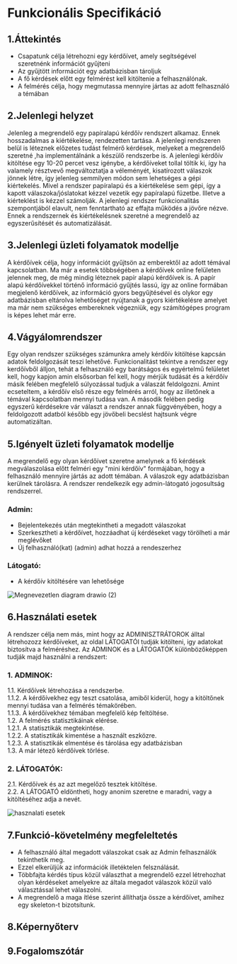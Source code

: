 # Funkcionális Specifikáció

## 1.Áttekintés
- Csapatunk célja létrehozni egy kérdőívet, amely segítségével szeretnénk információt gyűjteni
- Az gyűjtött információt egy adatbázisban tároljuk
- A fő kérdések előtt egy felmérést kell kitöltenie a felhasználónak.
- A felmérés célja, hogy megmutassa mennyire jártas az adott felhasználó a témában

## 2.Jelenlegi helyzet
Jelenleg a megrendelő egy papíralapú kérdőív rendszert alkamaz. Ennek hosszadalmas a kiértékelése,
rendezetten tartása. A jelenlegi rendszeren belül is léteznek előzetes tudást felmérő kérdések,
melyeket a megrendelő szeretné ,ha implementálnánk a készülő rendszerbe is. A jelenlegi kérdőív kitöltése
egy 10-20 percet vesz igénybe, a kérdőíveket tollal töltik ki, így ha valamely résztvevő megváltoztatja
a véleményét, kisatírozott válaszok jönnek létre, így jelenleg semmilyen módon sem lehetséges a gépi
kiértekelés. Mivel a rendszer papíralapú és a kiértékelése sem gépi, így a kapott válaszoka/jóslatokat
kézzel vezetik egy papíralapú füzetbe. Illetve a kiérteklést is kézzel számolják.
A jelenlegi rendszer funkcionalitás szempontjából elavult, nem fenntartható az effajta működés
a jövőre nézve. Ennek a rendszernek és kiértékelésnek szeretné a megrendelő az egyszerűsítését és automatizálását.

## 3.Jelenlegi üzleti folyamatok modellje

A kérdőívek célja, hogy információt gyűjtsön az emberektől az adott témával kapcsolatban. Ma már a esetek többségében a kérdőívek online felületen jelennek meg, de még mindig léteznek papír alapú kérdőívek is. A papír alapú kérdőívekkel történő információ gyűjtés lassú, így az online formában megjelenő kérdőívek, az információ gyors begyűjtésével és olykor egy adatbázisban eltárolva lehetőséget nyújtanak a gyors kiértékelésre amelyet ma már nem szükséges embereknek végezniük, egy számítógépes program is képes lehet már erre.

## 4.Vágyálomrendszer
Egy olyan rendszer szükséges számunkra amely kérdőív kitöltése kapcsán adatok feldolgozását teszi lehetővé. Funkcionalitást tekintve a rendszer egy kerdőívből álljon, tehát a felhasználó egy barátságos és egyértelmű felületet kell, hogy kapjon amin elsősorban fel kell, hogy mérjük tudását és a kérdőív másik felében megfelelő súlyozással tudjuk a válaszát feldolgozni. Amint ecseteltem, a kérdőív első része egy felmérés arról, hogy az illetőnek a témával kapcsolatban mennyi tudása van. A második felében pedig egyszerű kérdésekre vár választ a rendszer annak függvényében, hogy a feldolgozott adatból később egy jövőbeli becslést hajtsunk végre automatizáltan.

## 5.Igényelt üzleti folyamatok modellje

A megrendelő egy olyan kérdőívet szeretne amelynek a fő kérdések megválaszolása előtt felméri egy "mini kérdőív" formájában, hogy a felhasználó mennyire jártás az adott témában. A válaszok egy adatbázisban kerülnek tárolásra. A rendszer rendelkezik egy admin-látogató jogosultság rendszerrel.
### Admin:
- Bejelentekezés után megtekintheti a megadott válaszokat
- Szerkesztheti a kérdőívet, hozzáadhat új kérdéseket vagy törölheti a már meglévőket
- Új felhasználó(kat) (admin) adhat hozzá a rendeszerhez
### Látogató:
- A kérdőív kitöltésére van lehetősége


![Megnevezetlen diagram drawio (2)](https://user-images.githubusercontent.com/113610538/200349658-38ca66a1-f361-4b97-87c7-ec0c94be09d6.png)


## 6.Használati esetek
A rendszer célja nem más, mint hogy az ADMINISZTRÁTOROK álltal létrehozozz kérdőíveket, az oldal LÁTOGATÓI tudják kitölteni, igy adatokat biztosítva a felméréshez.
Az ADMINOK és a LÁTOGATÓK különbözőképpen tudják majd használni a rendszert:

### 1. ADMINOK:
1.1. Kérdőívek létrehozása a rendszerbe. <br>
1.1.2. A kérdőívekhez egy teszt csatolása, amiből kiderül, hogy a kitöltőnek mennyi tudása van a felmérés témakörében. <br>
1.1.3. A kérdőívekhez témában megfelelő kép feltöltése. <br>
1.2. A felmérés statisztikáinak elérése. <br>
1.2.1. A statisztikák megtekintése. <br>
1.2.2. A statisztikák kimentése a használt eszközre. <br>
1.2.3. A statisztikák elmentése és tárolása egy adatbázisban <br>
1.3. A már létező kérdőívek törlése. <br>

### 2. LÁTOGATÓK:
2.1. Kérdőívek és az azt megelőző tesztek kitöltése. <br>
2.2. A LÁTOGATÓ eldöntheti, hogy anonim szeretne e maradni, vagy a kitöltéséhez adja a nevét. <br>


![hasznalati esetek](https://user-images.githubusercontent.com/113610878/200346421-1d44d950-b3e7-4b9e-8553-f1435b1f7566.png)


## 7.Funkció-követelmény megfeleltetés

- A felhasználó által megadott válaszokat csak az Admin felhasználók tekinthetik meg.<br>
- Ezzel elkerüljük az információk illetéktelen felsználását.<br>
- Többfajta kérdés típus közül választhat a megrendelő ezzel létrehozhat olyan kérdéseket amelyekre az általa megadot válaszok közül való választással lehet    válaszolni.<br>
- A megrendelő a maga ítlése szerint állíthatja össze a kérdőívet, amihez egy skeleton-t bizotsítunk.<br>

## 8.Képernyőterv

## 9.Fogalomszótár
